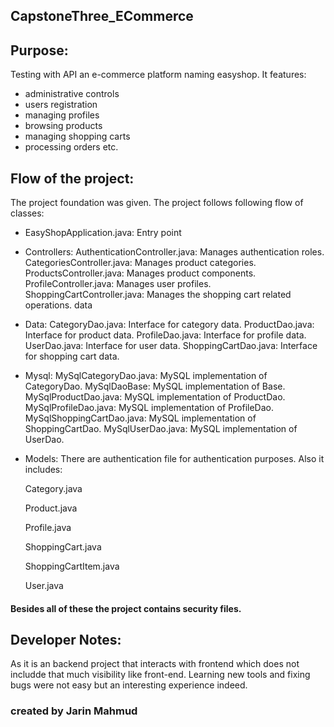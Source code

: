 ## CapstoneThree_ECommerce
## Purpose:
Testing with API an e-commerce platform naming easyshop. It features: 
- administrative controls
- users registration
- managing profiles 
- browsing products
- managing shopping carts
- processing orders etc.

## Flow of the project:
The project foundation was given. The project follows following flow of classes:

- EasyShopApplication.java: Entry point


- Controllers:
AuthenticationController.java: Manages authentication roles. 
CategoriesController.java: Manages product categories.
ProductsController.java: Manages product components.
ProfileController.java: Manages user profiles.
ShoppingCartController.java: Manages the shopping cart related operations.
data


- Data:
CategoryDao.java: Interface for category data.
ProductDao.java: Interface for product data.
ProfileDao.java: Interface for profile data.
UserDao.java: Interface for user data.
ShoppingCartDao.java: Interface for shopping cart data.


- Mysql:
MySqlCategoryDao.java: MySQL implementation of CategoryDao.
MySqlDaoBase: MySQL implementation of Base.
MySqlProductDao.java: MySQL implementation of ProductDao.
MySqlProfileDao.java: MySQL implementation of ProfileDao.
MySqlShoppingCartDao.java: MySQL implementation of ShoppingCartDao.
MySqlUserDao.java: MySQL implementation of UserDao.


- Models:
There are authentication file for authentication purposes. Also it includes:

    Category.java
    
    Product.java
    
    Profile.java
    
    ShoppingCart.java
    
    ShoppingCartItem.java
    
    User.java

#### Besides all of these the project contains security files.

## Developer Notes:
As it is an backend project that interacts with frontend which does not includde that much visibility like front-end. 
Learning new tools and fixing bugs were not easy but an interesting experience indeed.

### created by Jarin Mahmud
